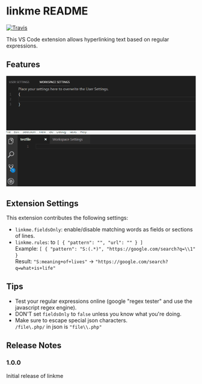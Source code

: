 # linkme README


[![Travis](https://img.shields.io/travis/Ragnoroct/linkme.svg)](https://github.com/Ragnoroct/linkme)

This VS Code extension allows hyperlinking text based on regular expressions.

## Features

![Linkme Settings Demo](./images/screenshots/settings.gif)
![Linkme Settings Demo](./images/screenshots/example.gif)


## Extension Settings


This extension contributes the following settings:

* `linkme.fieldsOnly`: enable/disable matching words as fields or sections of lines.
* `linkme.rules`: to `[ { "pattern": "", "url": "" } ]`<br>
    Example: `[ { "pattern": "S:(.*)", "https://google.com/search?q=\\1" }`<br>
    Result: `"S:meaning+of+lives"` -> `"https://google.com/search?q=what+is+life"`<br>

## Tips
* Test your regular expressions online (google "regex tester" and use the javascript regex engine).
* DON'T set `fieldsOnly` to `false` unless you know what you're doing.
* Make sure to escape special json characters.<br> 
    `/file\.php/` in json is `"file\\.php"`

## Release Notes


### 1.0.0

Initial release of linkme
